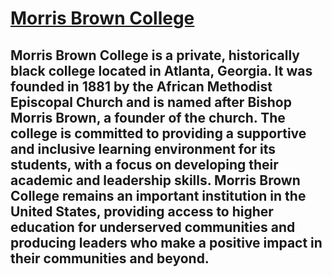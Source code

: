 # [Morris Brown College](https://morrisbrown.edu/mission-vision/)
## Morris Brown College is a private, historically black college located in Atlanta, Georgia. It was founded in 1881 by the African Methodist Episcopal Church and is named after Bishop Morris Brown, a founder of the church. The college is committed to providing a supportive and inclusive learning environment for its students, with a focus on developing their academic and leadership skills. Morris Brown College remains an important institution in the United States, providing access to higher education for underserved communities and producing leaders who make a positive impact in their communities and beyond.
